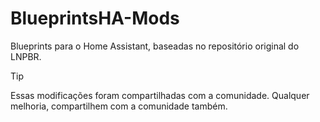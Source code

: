 # BlueprintsHA-Mods

Blueprints para o Home Assistant, baseadas no repositório original do LNPBR.

> [!TIP]
> Essas modificações foram compartilhadas com a comunidade.
> Qualquer melhoria, compartilhem com a comunidade também.
